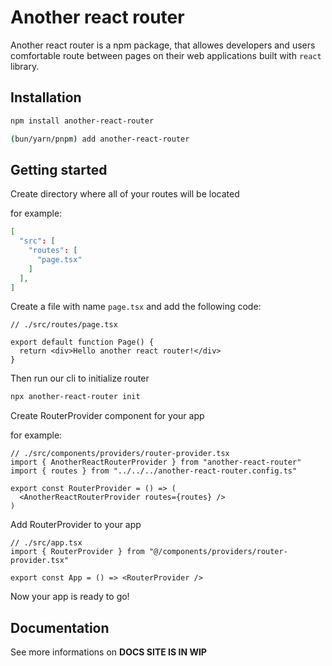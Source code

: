 # Another react router

Another react router is a npm package, that allowes developers and users comfortable route between pages on their web applications built with `react` library.

## Installation

```bash
npm install another-react-router
```

```bash
(bun/yarn/pnpm) add another-react-router
```

## Getting started

Create directory where all of your routes will be located

for example:

```json
[
  "src": [
    "routes": [
      "page.tsx"
    ]
  ],
]
```

Create a file with name `page.tsx` and add the following code:

```tsx
// ./src/routes/page.tsx

export default function Page() {
  return <div>Hello another react router!</div>
}
```

Then run our cli to initialize router

```bash
npx another-react-router init
```

Create RouterProvider component for your app

for example:

```tsx
// ./src/components/providers/router-provider.tsx
import { AnotherReactRouterProvider } from "another-react-router"
import { routes } from "../../../another-react-router.config.ts"

export const RouterProvider = () => (
  <AnotherReactRouterProvider routes={routes} />
)
```

Add RouterProvider to your app

```tsx
// ./src/app.tsx
import { RouterProvider } from "@/components/providers/router-provider.tsx"

export const App = () => <RouterProvider />
```

Now your app is ready to go!

## Documentation

See more informations on **DOCS SITE IS IN WIP**
